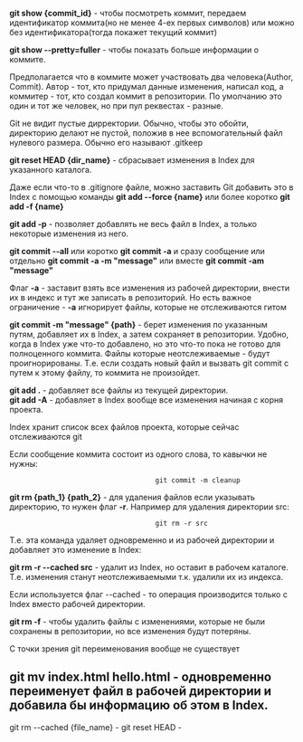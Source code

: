 **git show {commit_id}** - чтобы посмотреть коммит, передаем идентификатор коммита(но не менее 4-ех первых символов) 
или можно без идентификатора(тогда покажет текущий коммит)  

**git show --pretty=fuller** - чтобы показать больше информации о коммите.  

Предполагается что в коммите может участвовать два человека(Author, Commit). Автор - тот, кто придумал данные изменения, написал код, а коммитер - тот, кто создал коммит в репозитории. По умолчанию это один и тот же человек, но при пул реквестах - разные.  

Git не видит пустые дирректории. Обычно, чтобы это обойти, директорию делают не пустой, положив в нее вспомогательный файл нулевого размера. Обычно его называют .gitkeep  

**git reset HEAD {dir_name}** - сбрасывает изменения в Index для указанного каталога.  

Даже если что-то в .gitignore файле, можно заставить Git добавить это в Index с помощью команды **git add --force {name}** или более коротко **git add -f {name}**   

**git add -p** - позволяет добавлять не весь файл в Index, а только некоторые изменения из него.  

**git commit --all** или коротко **git commit -a** и сразу сообщение или отдельно **git commit -a -m "message"** или вместе **git commit -am "message"**  

Флаг **-a** - заставит взять все изменения из рабочей директории, внести их в индекс и тут же записать в репозиторий. Но есть важное ограничение - **-a** игнорирует файлы, которые не отслеживаются гитом  

**git commit -m "message" {path}** - берет изменения по указанным путям, добавляет их в Index, а затем сохраняет в репозитории. Удобно, когда в Index уже что-то добавлено, но это что-то пока не готово для полноценного коммита. Файлы которые неотслеживаемые - будут проигнорированы. Т.е. если создать новый файл и вызвать git commit с путем к этому файлу, то коммита не произойдет.  

**git add .** - добавляет все файлы из текущей директории.  
**git add -A** - добавляет в Index вообще все изменения начиная с корня проекта. 

Index хранит список всех файлов проекта, которые сейчас отслеживаются git  

Если сообщение коммита состоит из одного слова, то кавычки не нужны:  

                                        git commit -m cleanup

**git rm {path_1} {path_2}** - для удаления файлов
если указывать директорию, то нужен флаг **-r**. Например для удаления директории src:  

                                        git rm -r src  

Т.е. эта команда удаляет одновременно и из рабочей директории и добавляет это изменение в Index:  

**git rm -r --cached src** - удалит из Index, но оставит в рабочем каталоге. Т.е. изменения станут неотслеживаемыми т.к. удалили их из индекса.  

Если используется флаг --cached - то операция производится только с Index вместо рабочей директории.  

**git rm -f** - чтобы удалить файлы с изменениями, которые не были сохранены в репозитории, но все изменения будут потеряны.

С точки зрения git переименования вообще не существует  

**git mv index.html hello.html** - одновременно переименует файл в рабочей директории и добавила бы информацию об этом в Index.   
---------------------------- 
git rm --cached {file_name} - 
git reset HEAD - 